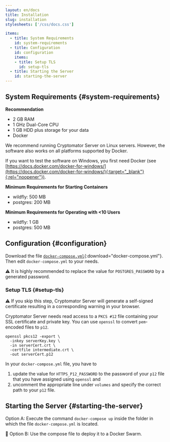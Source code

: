 ```yaml
---
layout: en/docs
title: Installation
slug: installation
stylesheets: ['/css/docs.css']

items:
  - title: System Requirements
    id: system-requirements
  - title: Configuration
    id: configuration
    items:
    - title: Setup TLS
      id: setup-tls
  - title: Starting the Server
    id: starting-the-server
---
```

## System Requirements {#system-requirements}
**Recommendation**
* 2 GB RAM
* 1 GHz Dual-Core CPU
* 1 GB HDD plus storage for your data
* Docker

We recommend running Cryptomator Server on Linux servers. However, the software also works on all platforms supported by Docker. 

If you want to test the software on Windows, you first need Docker (see [https://docs.docker.com/docker-for-windows/](https://docs.docker.com/docker-for-windows/){:target="_blank"}{:rel="noopener"}).

**Minimum Requirements for Starting Containers**
- wildfly: 500 MB
- postgres: 200 MB

**Minimum Requirements for Operating with <10 Users**
- wildfly: 1 GB
- postgres: 500 MB

## Configuration {#configuration}
Download the file [`docker-compose.yml`](/assets/docker-compose.yml){:download="docker-compose.yml"}. Then edit `docker-compose.yml` to your needs.

:warning: It is highly recommended to replace the value for `POSTGRES_PASSWORD` by a generated password.

### Setup TLS {#setup-tls}
:warning: If you skip this step, Cryptomator Server will generate a self-signed certificate resulting in a corresponding warning in your browser.

Cryptomator Server needs read access to a `PKCS #12` file containing your SSL certificate and private key. You can use `openssl` to convert `pem`-encoded files to `p12`.

```
openssl pkcs12 -export \
  -inkey serverKey.key \
  -in serverCert.crt \
  -certfile intermediate.crt \
  -out serverCert.p12
```

In your `docker-compose.yml` file, you have to

1. update the value for `HTTPS_P12_PASSWORD` to the password of your `p12` file that you have assigned using `openssl` and
2. uncomment the appropriate line under `volumes` and specify the correct path to your `p12` file.

## Starting the Server {#starting-the-server}
Option A: Execute the command `docker-compose up` inside the folder in which the file `docker-compose.yml` is located.

:wrench: Option B: Use the compose file to deploy it to a Docker Swarm.
